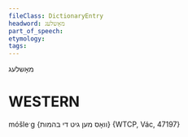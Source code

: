 ```yaml
---
fileClass: DictionaryEntry
headword: מאָשלעג
part_of_speech: 
etymology: 
tags: 
---
```

מאָשלעג

WESTERN
========

móšleˑg {וואָס מען גיט די בהמות} {WTCP, Vác, 47197}
